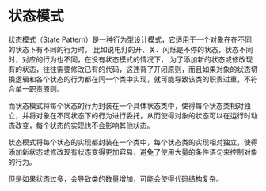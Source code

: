 # 状态模式

状态模式（State Pattern）是⼀种⾏为型设计模式，它适⽤于⼀个对象在在不同的状态下有不同的⾏为时，
⽐如说电灯的开、关、闪烁是不停的状态，状态不同时，对应的⾏为也不同，在没有状态模式的情况下，
为了添加新的状态或修改现有的状态，往往需要修改已有的代码，这违背了开闭原则，⽽且如果对象的状态切换逻辑和各个状态的⾏为都在同⼀个类中实现，就可能导致该类的职责过重，不符合单⼀职责原则。

⽽状态模式将每个状态的⾏为封装在⼀个具体状态类中，使得每个状态类相对独⽴，并将对象在不同状态下的⾏为进⾏委托，从⽽使得对象的状态可以在运⾏时动态改变，每个状态的实现也不会影响其他状态。

状态模式将每个状态的实现都封装在⼀个类中，每个状态类的实现相对独⽴，使得添加新状态或修改现有状态变得更加容易，避免了使⽤⼤量的条件语句来控制对象的⾏为。

但是如果状态过多，会导致类的数量增加，可能会使得代码结构复杂。
